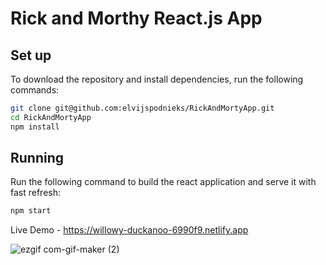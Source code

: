 # Rick and Morthy React.js App

## Set up

To download the repository and install dependencies, run the following commands:

```bash
git clone git@github.com:elvijspodnieks/RickAndMortyApp.git
cd RickAndMortyApp
npm install
```

## Running

Run the following command to build the react application and serve it with fast refresh:

```bash
npm start
```
Live Demo - https://willowy-duckanoo-6990f9.netlify.app

![ezgif com-gif-maker (2)](https://user-images.githubusercontent.com/84780001/208318966-aa4ddbfd-ce88-4d45-87be-6ba2cf8fab2c.gif)
